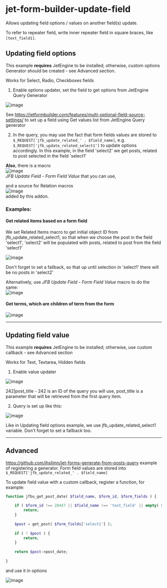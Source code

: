 # jet-form-builder-update-field

Allows updating field options / values on another field(s) update.

To refer to repeater field, write inner repeater field in square braces, like `[text_field1]`.

Updating field options 
---
This example **requires** JetEngine to be installed; otherwise, custom options Generator should be created - see Advanced section.

Works for Select, Radio, Checkboxes fields

1. Enable options updater, set the field to get options from JetEngine Query Generator

![image](https://github.com/ihslimn/jet-form-builder-update-field/assets/57287929/8f31ccba-6075-4325-93fe-fb6d43ece251)

See https://jetformbuilder.com/features/multi-optional-field-source-settings/ to set up a field using Get values list from JetEngine Query generator

2. In the query, you may use the fact that form fields values are stored to `$_REQUEST['jfb_update_related_' . $field_name]`, e.g. `$_REQUEST['jfb_update_related_select1']`
to update options accordingly. In this example, in the field 'select2' we get posts, related to post selected in the field 'select1'

**Also**, there is a macro \
![image](https://github.com/ihslimn/jet-form-builder-update-field/assets/57287929/98766648-e0c6-4aa9-b0da-bf75db568482) \
 _JFB Update Field - Form Field Value_ that you can use, 
 
 and a source for Relation macros \
 ![image](https://github.com/ihslimn/jet-form-builder-update-field/assets/57287929/7419560d-25d9-48fa-b677-942b222a9b90) \
 added by this addon.

### Examples:

#### Get related items based on a form field

We set Related Items macro to get initial object ID from jfb_update_related_select1, so that when we choose the post in the field 'select1', 'select2' will be populated with posts, related to post from the field 'select1'

![image](https://github.com/ihslimn/jet-form-builder-update-field/assets/57287929/4818c002-9a58-44f9-955e-504f7794d1ce)

Don't forget to set a fallback, so that up until selection in 'select1' there will be no posts in 'select2'

Alternatively, use _JFB Update Field - Form Field Value_ macro to do the same: \
![image](https://github.com/ihslimn/jet-form-builder-update-field/assets/57287929/64520ab6-186b-4bdb-b1a2-19114ee5d39c)

#### Get terms, which are children of term from the form

![image](https://github.com/ihslimn/jet-form-builder-update-field/assets/57287929/55f3ae06-c1b4-44df-b352-39286e066892)


---

Updating field value
---
This example **requires** JetEngine to be installed; otherwise, use custom callback - see Advanced section

Works for Text, Textarea, Hidden fields

1. Enable value updater

![image](https://github.com/ihslimn/jet-form-builder-update-field/assets/57287929/8030b07b-e3af-4262-9df7-043b48448f0a)

242|post_title - 242 is an ID of the query you will use, post_title is a parameter that will be retrieved from the first query item.

2. Query is set up like this:

![image](https://github.com/ihslimn/jet-form-builder-update-field/assets/57287929/6cef835d-cdb3-4a77-83f9-c21508bee53c)

Like in Updating field options example, we use jfb_update_related_select1 variable. Don't forget to set a fallback too.

---

Advanced
---
https://github.com/ihslimn/jet-forms-generate-from-posts-query example of registering a generator. Form field values are stored into `$_REQUEST['jfb_update_related_' . $field_name]`

To update field value with a custom callback, register a function, for example:
```php
function jfbu_get_post_date( $field_name, $form_id, $form_fields ) {
	
	if ( $form_id !== 28447 || $field_name !== 'text_field' || empty( $form_fields['select1'] ) ) {
		return;
	}
	
	$post = get_post( $form_fields['select1'] );
	
	if ( ! $post ) {
		return;
	}
	
	return $post->post_date;
	
}
```

and use it in options

![image](https://github.com/ihslimn/jet-form-builder-update-field/assets/57287929/7410d231-8111-4cbb-afa1-7b8bc7b88be0)
